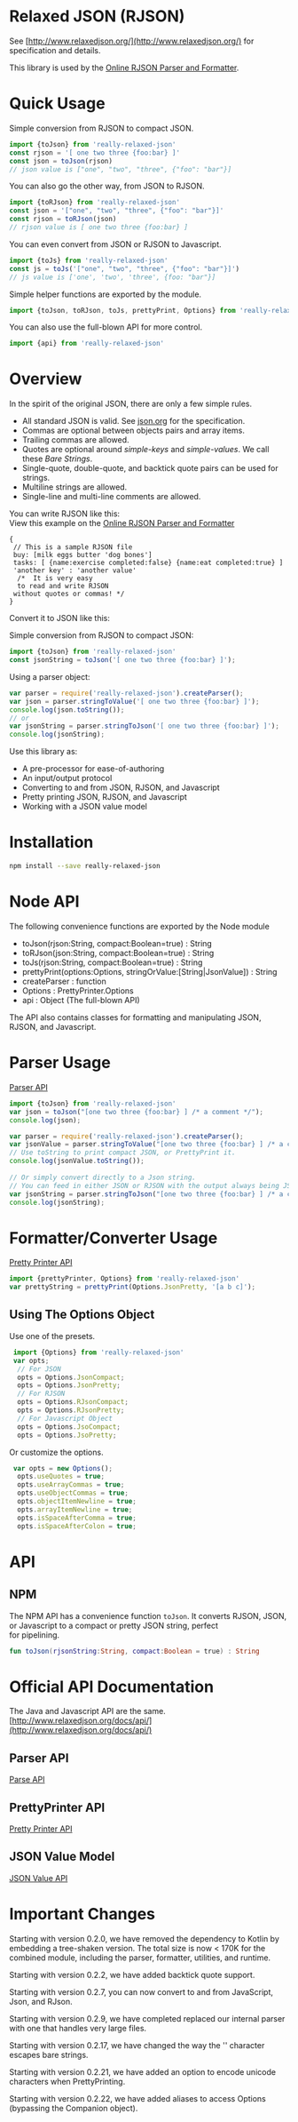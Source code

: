 # Relaxed JSON (RJSON)  
  
See [http://www.relaxedjson.org/](http://www.relaxedjson.org/) for specification and details.
  
This library is used by the [Online RJSON Parser and Formatter](http://www.relaxedjson.org/docs/converter.html).

# Quick Usage  
Simple conversion from RJSON to compact JSON.
```javascript
import {toJson} from 'really-relaxed-json'
const rjson = '[ one two three {foo:bar} ]'
const json = toJson(rjson)
// json value is ["one", "two", "three", {"foo": "bar"}]
```
You can also go the other way, from JSON to RJSON.
```javascript
import {toRJson} from 'really-relaxed-json'
const json = '["one", "two", "three", {"foo": "bar"}]'
const rjson = toRJson(json)
// rjson value is [ one two three {foo:bar} ]
```

You can even convert from JSON or RJSON to Javascript.
```javascript
import {toJs} from 'really-relaxed-json'
const js = toJs('["one", "two", "three", {"foo": "bar"}]')
// js value is ['one', 'two', 'three', {foo: "bar"}]
```

Simple helper functions are exported by the module.
```javascript
import {toJson, toRJson, toJs, prettyPrint, Options} from 'really-relaxed-json'
```
You can also use the full-blown API for more control.
```javascript
import {api} from 'really-relaxed-json'
```

# Overview  
In the spirit of the original JSON, there are only a few simple rules.
  
* All standard JSON is valid.  See [json.org](https://www.json.org/) for the specification.
* Commas are optional between objects pairs and array items.
* Trailing commas are allowed.
* Quotes are optional around _simple-keys_ and _simple-values_.  We call these _Bare Strings_.
* Single-quote, double-quote, and backtick quote pairs can be used for strings.
* Multiline strings are allowed.
* Single-line and multi-line comments are allowed.
  
You can write RJSON like this:    
View this example on the [Online RJSON Parser and Formatter](http://www.relaxedjson.org/docs/converter.html?source=%7B%0D%0A%09%2F%2F%20This%20is%20a%20sample%20RJSON%20file%0D%0A%09%0D%0A%09buy%3A%20%5Bmilk%20eggs%20butter%20%27dog%20bones%27%5D%0D%0A%09tasks%3A%20%5B%20%7Bname%3Aexercise%20completed%3Afalse%7D%20%7Bname%3Aeat%20completed%3Atrue%7D%20%5D%0D%0A%09%0D%0A%09%27another%20key%27%20%3A%20%27another%20value%27%0D%0A%09%0D%0A%09%2F%2A%20%20It%20is%20very%20easy%20%0D%0A%09%09to%20read%20and%20write%20RJSON%0D%0A%09%09without%20quotes%20or%20commas%21%0D%0A%09%2A%2F%0D%0A%7D)  
```rjson  
{  
 // This is a sample RJSON file  
 buy: [milk eggs butter 'dog bones']  
 tasks: [ {name:exercise completed:false} {name:eat completed:true} ]  
 'another key' : 'another value'  
  /*  It is very easy   
  to read and write RJSON  
 without quotes or commas! */
}  
```  
  
Convert it to JSON like this:  
  
Simple conversion from RJSON to compact JSON:  
```javascript
import {toJson} from 'really-relaxed-json'
const jsonString = toJson('[ one two three {foo:bar} ]');  
```  
  
Using a parser object:  
```javascript  
var parser = require('really-relaxed-json').createParser();  
var json = parser.stringToValue('[ one two three {foo:bar} ]');  
console.log(json.toString());  
// or  
var jsonString = parser.stringToJson('[ one two three {foo:bar} ]');  
console.log(jsonString);  
```  
  
Use this library as:  
  
* A pre-processor for ease-of-authoring  
* An input/output protocol  
* Converting to and from JSON, RJSON, and Javascript  
* Pretty printing JSON, RJSON, and Javascript 
* Working with a JSON value model
  
# Installation  
```sh  
npm install --save really-relaxed-json  
```  

# Node API
The following convenience functions are exported by the Node module
* toJson(rjson:String, compact:Boolean=true) : String
* toRJson(json:String, compact:Boolean=true) : String
* toJs(rjson:String, compact:Boolean=true) : String
* prettyPrint(options:Options, stringOrValue:[String|JsonValue]) : String
* createParser : function
* Options : PrettyPrinter.Options
* api : Object (The full-blown API)

The API also contains classes for formatting and manipulating JSON, RJSON, and Javascript.
  
# Parser Usage  
[Parser API](http://www.relaxedjson.org/docs/api/tv.twelvetone.rjson/-r-json-parser/index.html)  
  
```javascript  
import {toJson} from 'really-relaxed-json'
var json = toJson("[one two three {foo:bar} ] /* a comment */");  
console.log(json);  
```  
  
```javascript  
var parser = require('really-relaxed-json').createParser();
var jsonValue = parser.stringToValue("[one two three {foo:bar} ] /* a comment */");  
// Use toString to print compact JSON, or PrettyPrint it.
console.log(jsonValue.toString());  
  
// Or simply convert directly to a Json string.
// You can feed in either JSON or RJSON with the output always being JSON.
var jsonString = parser.stringToJson("[one two three {foo:bar} ] /* a comment */");  
console.log(jsonString);  
```  
  
# Formatter/Converter Usage  
[Pretty Printer API](http://www.relaxedjson.org/docs/api/tv.twelvetone.rjson/-pretty-printer/index.html)  
```javascript  
import {prettyPrinter, Options} from 'really-relaxed-json'
var prettyString = prettyPrint(Options.JsonPretty, '[a b c]');  
```  
## Using The Options Object  
Use one of the presets.

```javascript  
 import {Options} from 'really-relaxed-json'
 var opts;  
  // For JSON
  opts = Options.JsonCompact;  
  opts = Options.JsonPretty;  
  // For RJSON
  opts = Options.RJsonCompact;  
  opts = Options.RJsonPretty;  
  // For Javascript Object
  opts = Options.JsoCompact;  
  opts = Options.JsoPretty;  
```  
Or customize the options.
```javascript  
 var opts = new Options();  
  opts.useQuotes = true;  
  opts.useArrayCommas = true;  
  opts.useObjectCommas = true;  
  opts.objectItemNewline = true;  
  opts.arrayItemNewline = true;  
  opts.isSpaceAfterComma = true;  
  opts.isSpaceAfterColon = true;
```  
  
# API  
## NPM  
The NPM API has a convenience function ```toJson```.  It converts RJSON, JSON, or Javascript to a compact or pretty JSON string, perfect  
for pipelining.
```kotlin  
fun toJson(rjsonString:String, compact:Boolean = true) : String  
```  
  
# Official API Documentation
 
The Java and Javascript API are the same.
[http://www.relaxedjson.org/docs/api/](http://www.relaxedjson.org/docs/api/)  
  
## Parser API  
[Parse API](http://www.relaxedjson.org/docs/api/tv.twelvetone.rjson/-r-json-parser/index.html)  
  
## PrettyPrinter API  
[Pretty Printer API](http://www.relaxedjson.org/docs/api/tv.twelvetone.rjson/-pretty-printer/index.html)  
  
## JSON Value Model  
[JSON Value API](http://www.relaxedjson.org/docs/api/tv.twelvetone.json/index.html)


# Important Changes  

Starting with version 0.2.0, we have removed the dependency to Kotlin by embedding a tree-shaken version.  The total size is now < 170K for the combined module, including the parser, formatter, utilities, and runtime.

Starting with version 0.2.2, we have added backtick quote support.

Starting with version 0.2.7, you can now convert to and from JavaScript, Json, and RJson.

Starting with version 0.2.9, we have completed replaced our internal parser with one that handles very large files.

Starting with version 0.2.17, we have changed the way the '\' character escapes bare strings.

Starting with version 0.2.21, we have added an option to encode unicode characters when PrettyPrinting.

Starting with version 0.2.22, we have added aliases to access Options (bypassing the Companion object).
